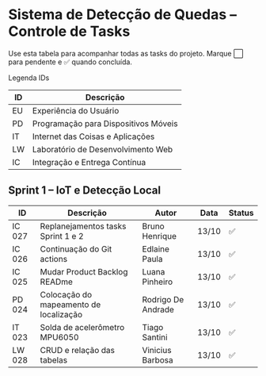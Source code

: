 # Sistema de Detecção de Quedas – Controle de Tasks

Use esta tabela para acompanhar todas as tasks do projeto. Marque ⬜ para pendente e ✅ quando concluída.

Legenda IDs

| ID | Descrição                              |
|----|----------------------------------------|
| EU | Experiência do Usuário                 |
| PD | Programação para Dispositivos Móveis   |
| IT | Internet das Coisas e Aplicações       |
| LW | Laboratório de Desenvolvimento Web     |
| IC | Integração e Entrega Contínua          |


## Sprint 1 – IoT e Detecção Local

| ID       | Descrição                                                                                      | Autor               | Data     | Status  |
|----------|------------------------------------------------------------------------------------------------|-------------------|----------|---------|
| IC 027   | Replanejamentos tasks Sprint 1 e 2                                               |  Bruno Henrique    | 13/10    | ✅      |
| IC 026   | Continuação do Git actions          |  Edlaine Paula  | 13/10    | ✅      |
| IC 025   | Mudar Product Backlog READme                   | Luana Pinheiro  | 13/10    | ✅      |
| PD 024   | Colocação do mapeamento de localização       | Rodrigo De Andrade    | 13/10    | ✅      |
| IT 023   | Solda de acelerômetro MPU6050                                                          | Tiago Santini      | 13/10    | ✅      |
| LW 028   | CRUD e relação das tabelas     | Vinicius Barbosa     | 13/10    | ✅      |
